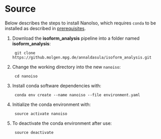 # Source

Below describes the steps to install NanoIso, which requires `conda` to be installed as described in [prerequisites](prerequisite.md).

1. Download the **isoform_analysis** pipeline into a folder named **isoform_analysis**:

        git clone https://github.molgen.mpg.de/annaldasula/isoform_analysis.git

2. Change the working directory into the new `nanoiso`:

        cd nanoiso

3. Install conda software dependencies with:

        conda env create --name nanoiso --file environment.yaml

4. Initialize the conda environment with:

        source activate nanoiso

5. To deactivate the conda environment after use:

        source deactivate
